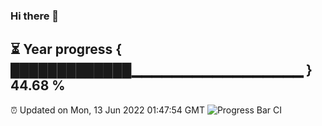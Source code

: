 ### Hi there 👋
⏳ Year progress { █████████████▁▁▁▁▁▁▁▁▁▁▁▁▁▁▁▁▁ } 44.68 %
---
⏰ Updated on Mon, 13 Jun 2022 01:47:54 GMT
![Progress Bar CI](https://github.com/liununu/liununu/workflows/Progress%20Bar%20CI/badge.svg)
